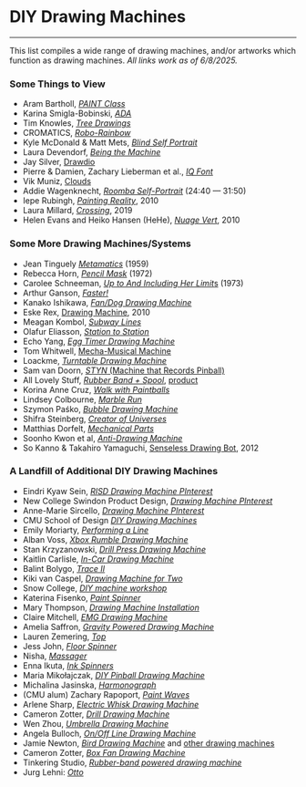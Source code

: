 # DIY Drawing Machines

---

This list compiles a wide range of drawing machines, and/or artworks which function as drawing machines. 
*All links work as of 6/8/2025.*

### Some Things to View

* Aram Bartholl, [*PAINT Class*](img/aram_bartholl_paint_figure_drawing_class_2014.jpg)
* Karina Smigla-Bobinski, [*ADA*](https://www.youtube.com/watch?v=RPwpC82li2Q)
* Tim Knowles, [*Tree Drawings*](https://www.cabinetmagazine.org/issues/28/knowles.php)
* CROMATICS, [*Robo-Rainbow*](https://vimeo.com/19374769)
* Kyle McDonald & Matt Mets, [*Blind Self Portrait*](https://vimeo.com/44489751)
* Laura Devendorf, [*Being the Machine*](http://artfordorks.com/being-the-machine/)
* Jay Silver, [Drawdio](https://www.youtube.com/watch?v=PV_w38ldZaE)
* Pierre & Damien, Zachary Lieberman et al., [*IQ Font*](https://vimeo.com/5233789)
* Vik Muniz, [Clouds](https://creativetime.org/programs/archive/2001/clouds/muniz/about_clouds.htm)
* Addie Wagenknecht, [*Roomba Self-Portrait*](https://vimeo.com/336139405#t=24m40s) (24:40 — 31:50)
* Iepe Rubingh, [*Painting Reality*](https://www.youtube.com/watch?v=N1AHBZybjW4), 2010
* Laura Millard, [*Crossing*](https://lauramillard.com/2019/01/01/crossing/), 2019
* Helen Evans and Heiko Hansen (HeHe), [*Nuage Vert*](https://vimeo.com/17350218), 2010

### Some More Drawing Machines/Systems

* Jean Tinguely [*Metamatics*](https://www.youtube.com/watch?v=VxoqVvQeil0) (1959)
* Rebecca Horn, [*Pencil Mask*](https://www.youtube.com/watch?v=Eh9JH7daSbg) (1972)
* Carolee Schneeman, [*Up to And Including Her Limit*s](https://www.youtube.com/watch?v=uKsCqwyVH_c) (1973)
* Arthur Ganson, [*Faster!*](https://www.youtube.com/watch?v=JJvK47ncVjU)
* Kanako Ishikawa, [*Fan/Dog Drawing Machine*](https://vimeo.com/305405463)
* Eske Rex, [Drawing Machine](https://www.eskerex.com/?portfolio_page=drawingmachine-series), 2010
* Meagan Kombol, [*Subway Lines*](img/meaghan_kombol_subway_lines.jpg)
* Olafur Eliasson, [*Station to Station*](https://www.designboom.com/art/olafur-eliasson-kinetic-drawing-machine-for-station-to-station/)
* Echo Yang, [*Egg Timer Drawing Machine*](https://vimeo.com/70364631)
* Tom Whitwell, [Mecha-Musical Machine](https://www.youtube.com/watch?v=6NC_PVnXNRE)
* Loackme, [*Turntable Drawing Machine*](https://twitter.com/loackme_/status/1426957681659719681)
* Sam van Doorn, [*STYN* (Machine that Records Pinball)](https://www.thisiscolossal.com/2012/11/a-drawing-machine-that-records-the-chaos-of-pinball/)
* All Lovely Stuff, [*Rubber Band + Spool*](https://vimeo.com/50078316), [product](https://www.alllovelystuff.com/product/drawing-machine/)
* Korina Anne Cruz, [*Walk with Paintballs*](https://vimeo.com/80024954)
* Lindsey Colbourne, [*Marble Run*](https://vimeo.com/164738115)
* Szymon Paśko, [*Bubble Drawing Machine*](https://vimeo.com/98876811)
* Shifra Steinberg, [*Creator of Universes*](https://vimeo.com/167024306)
* Matthias Dorfelt, [*Mechanical Parts*](https://www.mokafolio.de/works/Mechanical-Parts)
* Soonho Kwon et al, [*Anti-Drawing Machine*](https://vimeo.com/306264502)
* So Kanno & Takahiro Yamaguchi, [Senseless Drawing Bot](https://vimeo.com/30780208), 2012


### A Landfill of Additional DIY Drawing Machines

* Eindri Kyaw Sein, [*RISD Drawing Machine PInterest*](https://www.pinterest.com/eindrik/risd-machine-art/)
* New College Swindon Product Design, [*Drawing Machine PInterest*](https://www.pinterest.com/NewCollegeDesign/drawing-machines/)
* Anne-Marie Sircello, [*Drawing Machine PInterest*](https://www.pinterest.com/amsircello/kinetic-drawing-sculpture-and-markmaking-machines/)
* CMU School of Design [*DIY Drawing Machines*](https://www.youtube.com/watch?v=MiCP1FluiY0)
* Emily Moriarty, [*Performing a Line*](https://experimentalstudio.ca/foundations/2017/09/03/performing-a-line/)
* Alban Voss, [*Xbox Rumble Drawing Machine*](https://vimeo.com/16728393)
* Stan Krzyzanowski, [*Drill Press Drawing Machine*](https://vimeo.com/198117959)
* Kaitlin Carlisle, [*In-Car Drawing Machine*](https://vimeo.com/489065410)
* Balint Bolygo, [*Trace II*](https://vimeo.com/244556340)
* Kiki van Caspel, [*Drawing Machine for Two*](https://vimeo.com/18362446)
* Snow College, [*DIY machine workshop*](https://www.youtube.com/watch?v=83OWQkqU7JM)
* Katerina Fisenko, [*Paint Spinner*](https://vimeo.com/74962638)
* Mary Thompson, [*Drawing Machine Installation*](https://vimeo.com/6997997)
* Claire Mitchell, [*EMG Drawing Machine*](https://vimeo.com/42429067)
* Amelia Saffron, [*Gravity Powered Drawing Machine*](https://vimeo.com/87871839)
* Lauren Zemering, [*Top*](https://vimeo.com/161374753)
* Jess John, [*Floor Spinner*](https://vimeo.com/19675757)
* Nisha, [*Massager*](https://vimeo.com/117103527)
* Enna Ikuta, [*Ink Spinners*](https://vimeo.com/128324911)
* Maria Mikołajczak, [*DIY Pinball Drawing Machine*](https://vimeo.com/101759689)
* Michalina Jasinska, [*Harmonograph*](https://vimeo.com/128745265)
* (CMU alum) Zachary Rapoport, [*Paint Waves*](https://vimeo.com/414570909)
* Arlene Sharp, [*Electric Whisk Drawing Machine*](https://vimeo.com/224837084)
* Cameron Zotter, [*Drill Drawing Machine*](https://vimeo.com/34372930)
* Wen Zhou, [*Umbrella Drawing Machine*](https://vimeo.com/119830092)
* Angela Bulloch, [*On/Off Line Drawing Machine*](https://www.estherschipper.com/exhibitions/151-time-line-angela-bulloch/)
* Jamie Newton, [*Bird Drawing Machine*](http://concretewheels.com/drawingmachines/bird_drawing_machine.htm) and [other drawing machines](http://concretewheels.com/drawingmachines/drawingmachines.htm)
* Cameron Zotter, [*Box Fan Drawing Machine*](https://vimeo.com/34355529)
* Tinkering Studio, [*Rubber-band powered drawing machine*](https://vimeo.com/55486870)
* Jurg Lehni: [*Otto*](http://juerglehni.com/works/otto)
